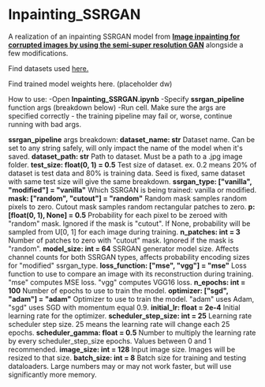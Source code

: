# Inpainting_SSRGAN

A realization of an inpainting SSRGAN model from [__Image inpainting for corrupted images by using the semi-super resolution GAN__](https://arxiv.org/abs/2409.12636) alongside a few modifications.

Find datasets used [here.](https://drive.google.com/file/d/12D4DpgXUz6b7PRP61MVfay990zLuRgZh/view?usp=sharing)

Find trained model weights here. (placeholder dw)

How to use:
  -Open __Inpainting_SSRGAN.ipynb__
  -Specify __ssrgan_pipeline__ function args (breakdown below)
  -Run cell. Make sure the args are specified correctly - the training pipeline may fail or, worse, continue running with bad args.

__ssrgan_pipeline__ args breakdown:
  __dataset_name: str__
    Dataset name. Can be set to any string safely, will only impact the name of the model when it's saved.
  __dataset_path: str__
    Path to dataset. Must be a path to a .jpg image folder.
  __test_size: float(0, 1) = 0.5__
    Test size of dataset. ex. 0.2 means 20% of dataset is test data and 80% is training data. Seed is fixed, same dataset with same test size will give the same breakdown.
  __ssrgan_type: ["vanilla", "modified"] = "vanilla"__
    Which SSRGAN is being trained: vanilla or modified.
  __mask: ["random", "cutout"] = "random"__
    Random mask samples random pixels to zero. Cutout mask samples random rectangular patches to zero.
  __p: [float(0, 1), None] = 0.5__
    Probability for each pixel to be zeroed with "random" mask. Ignored if the mask is "cutout". If None, probability will be sampled from U[0, 1] for each image during training.
  __n_patches: int = 3__
    Number of patches to zero with "cutout" mask. Ignored if the mask is "random".
  __model_size: int = 64__
    SSRGAN generator model size. Affects channel counts for both SSRGAN types, affects probability encoding sizes for "modified" ssrgan_type.
  __loss_function: ["mse", "vgg"] = "mse"__
    Loss function to use to compare an image with its reconstruction during training. "mse" computes MSE loss. "vgg" computes VGG16 loss.
  __n_epochs: int = 100__
    Number of epochs to use to train the model.
  __optimizer: ["sgd", "adam"] = "adam"__
    Optimizer to use to train the model. "adam" uses Adam, "sgd" uses SGD with momentum equal 0.9.
  __initial_lr: float = 2e-4__
    Initial learning rate for the optimizer.
  __scheduler_step_size: int = 25__
    Learning rate scheduler step size. 25 means the learning rate will change each 25 epochs.
  __scheduler_gamma: float = 0.5__
    Number to multiply the learning rate by every scheduler_step_size epochs. Values between 0 and 1 recommended.
  __image_size: int = 128__
    Input image size. Images will be resized to that size.
  __batch_size: int = 8__
    Batch size for training and testing dataloaders. Large numbers may or may not work faster, but will use significantly more memory.
